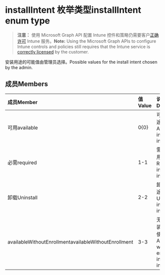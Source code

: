 # <a name="installintent-enum-type"></a><span data-ttu-id="0689e-101">installIntent 枚举类型</span><span class="sxs-lookup"><span data-stu-id="0689e-101">installIntent enum type</span></span>

> <span data-ttu-id="0689e-102">**注意：** 使用 Microsoft Graph API 配置 Intune 控件和策略仍需要客户[正确许可](https://go.microsoft.com/fwlink/?linkid=839381) Intune 服务。</span><span class="sxs-lookup"><span data-stu-id="0689e-102">**Note:** Using the Microsoft Graph APIs to configure Intune controls and policies still requires that the Intune service is [correctly licensed](https://go.microsoft.com/fwlink/?linkid=839381) by the customer.</span></span>

<span data-ttu-id="0689e-103">安装用途的可能值由管理员选择。</span><span class="sxs-lookup"><span data-stu-id="0689e-103">Possible values for the install intent chosen by the admin.</span></span>
## <a name="members"></a><span data-ttu-id="0689e-104">成员</span><span class="sxs-lookup"><span data-stu-id="0689e-104">Members</span></span>
|<span data-ttu-id="0689e-105">成员</span><span class="sxs-lookup"><span data-stu-id="0689e-105">Member</span></span>|<span data-ttu-id="0689e-106">值</span><span class="sxs-lookup"><span data-stu-id="0689e-106">Value</span></span>|<span data-ttu-id="0689e-107">说明</span><span class="sxs-lookup"><span data-stu-id="0689e-107">Description</span></span>|
|:---|:---|:---|
|<span data-ttu-id="0689e-108">可用</span><span class="sxs-lookup"><span data-stu-id="0689e-108">available</span></span>|<span data-ttu-id="0689e-109">0</span><span class="sxs-lookup"><span data-stu-id="0689e-109">{0}</span></span>|<span data-ttu-id="0689e-110">可用安装用途。</span><span class="sxs-lookup"><span data-stu-id="0689e-110">Available install intent.</span></span>|
|<span data-ttu-id="0689e-111">必需</span><span class="sxs-lookup"><span data-stu-id="0689e-111">required</span></span>|<span data-ttu-id="0689e-112">1</span><span class="sxs-lookup"><span data-stu-id="0689e-112">-1</span></span>|<span data-ttu-id="0689e-113">需要的安装用途。</span><span class="sxs-lookup"><span data-stu-id="0689e-113">Required install intent.</span></span>|
|<span data-ttu-id="0689e-114">卸载</span><span class="sxs-lookup"><span data-stu-id="0689e-114">Uninstall</span></span>|<span data-ttu-id="0689e-115">2</span><span class="sxs-lookup"><span data-stu-id="0689e-115">-2</span></span>|<span data-ttu-id="0689e-116">卸载安装用途。</span><span class="sxs-lookup"><span data-stu-id="0689e-116">Uninstall install intent.</span></span>|
|<span data-ttu-id="0689e-117">availableWithoutEnrollment</span><span class="sxs-lookup"><span data-stu-id="0689e-117">availableWithoutEnrollment</span></span>|<span data-ttu-id="0689e-118">3</span><span class="sxs-lookup"><span data-stu-id="0689e-118">-3</span></span>|<span data-ttu-id="0689e-119">无需注册安装意图即可使用。</span><span class="sxs-lookup"><span data-stu-id="0689e-119">Available without enrollment install intent.</span></span>|








